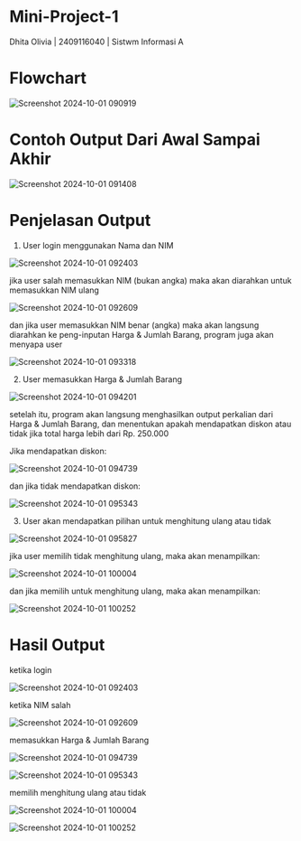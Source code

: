 # Mini-Project-1 
Dhita Olivia | 2409116040 | Sistwm Informasi A

# Flowchart
![Screenshot 2024-10-01 090919](https://github.com/user-attachments/assets/776df2b5-2c64-499a-90d6-d42d1ab7c56a)

# Contoh Output Dari Awal Sampai Akhir 
![Screenshot 2024-10-01 091408](https://github.com/user-attachments/assets/5b882f36-2045-42a3-a6c4-b00ba12c0721)

# Penjelasan Output 

1. User login menggunakan Nama dan NIM

![Screenshot 2024-10-01 092403](https://github.com/user-attachments/assets/845dc624-0e0a-4d87-90c3-690c3cde6d85)

   jika user salah memasukkan NIM (bukan angka) maka akan diarahkan untuk memasukkan NIM ulang

![Screenshot 2024-10-01 092609](https://github.com/user-attachments/assets/85d1ad55-a822-42af-b505-4f683588d687)

  dan jika user memasukkan NIM benar (angka) maka akan langsung diarahkan ke peng-inputan Harga & Jumlah Barang, program juga akan menyapa user

![Screenshot 2024-10-01 093318](https://github.com/user-attachments/assets/31d79153-99d4-41f4-bfa8-2182f14e1d64)

2. User memasukkan Harga & Jumlah Barang

![Screenshot 2024-10-01 094201](https://github.com/user-attachments/assets/5d17a395-9f69-4ed3-99d1-0bcf91b3e081)

setelah itu, program akan langsung menghasilkan output perkalian dari Harga & Jumlah Barang, dan menentukan apakah mendapatkan diskon atau tidak jika total harga lebih dari Rp. 250.000

Jika mendapatkan diskon:

![Screenshot 2024-10-01 094739](https://github.com/user-attachments/assets/ade2b383-f13c-447a-9825-16695eca9d5f)

dan jika tidak mendapatkan diskon:

![Screenshot 2024-10-01 095343](https://github.com/user-attachments/assets/8f25d45c-e936-4d1a-bed9-469ff96f7234)

3. User akan mendapatkan pilihan untuk menghitung ulang atau tidak

![Screenshot 2024-10-01 095827](https://github.com/user-attachments/assets/90cd8301-4bc1-49a9-9ae5-cf6be84a500a)

jika user memilih tidak menghitung ulang, maka akan menampilkan:

![Screenshot 2024-10-01 100004](https://github.com/user-attachments/assets/124129a0-6213-4fc7-86b9-28a86bd295c0)

dan jika memilih untuk menghitung ulang, maka akan menampilkan: 

![Screenshot 2024-10-01 100252](https://github.com/user-attachments/assets/ee7725ef-501e-4cfb-879f-ea5835788cb2)

# Hasil Output 

ketika login 

![Screenshot 2024-10-01 092403](https://github.com/user-attachments/assets/13ecf52a-ead4-4fd6-ab9d-4f12648474ea)

ketika NIM salah

![Screenshot 2024-10-01 092609](https://github.com/user-attachments/assets/26ec80b3-c0be-434e-ad1d-d33a5401caa0)

memasukkan Harga & Jumlah Barang

![Screenshot 2024-10-01 094739](https://github.com/user-attachments/assets/5aecb48b-506f-40fd-80d9-86a4e1d27e6b)

![Screenshot 2024-10-01 095343](https://github.com/user-attachments/assets/e82a8185-a610-4007-a1f3-96cafb5289ee)

memilih menghitung ulang atau tidak

![Screenshot 2024-10-01 100004](https://github.com/user-attachments/assets/12a5ceea-6e74-430d-b271-7501c9e36de1)

![Screenshot 2024-10-01 100252](https://github.com/user-attachments/assets/8e2c0725-c869-449e-b75b-df29fa533793)
